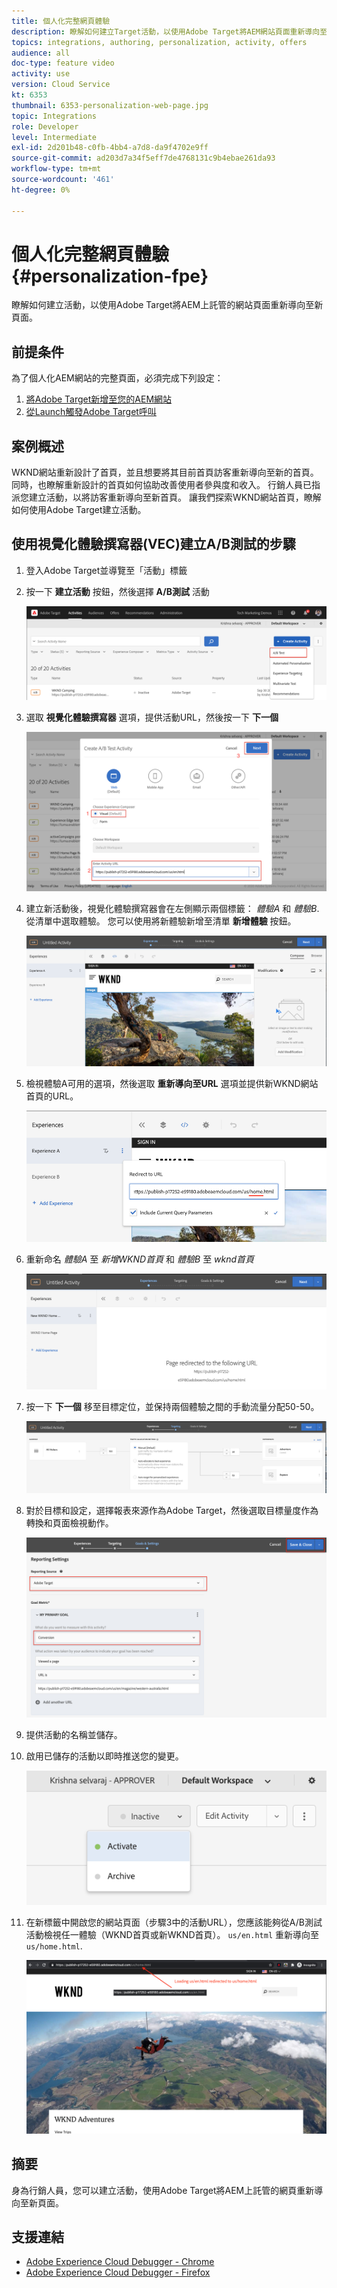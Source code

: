 ```yaml
---
title: 個人化完整網頁體驗
description: 瞭解如何建立Target活動，以使用Adobe Target將AEM網站頁面重新導向至新頁面。
topics: integrations, authoring, personalization, activity, offers
audience: all
doc-type: feature video
activity: use
version: Cloud Service
kt: 6353
thumbnail: 6353-personalization-web-page.jpg
topic: Integrations
role: Developer
level: Intermediate
exl-id: 2d201b48-c0fb-4bb4-a7d8-da9f4702e9ff
source-git-commit: ad203d7a34f5eff7de4768131c9b4ebae261da93
workflow-type: tm+mt
source-wordcount: '461'
ht-degree: 0%

---
```


# 個人化完整網頁體驗 {#personalization-fpe}

瞭解如何建立活動，以使用Adobe Target將AEM上託管的網站頁面重新導向至新頁面。

## 前提条件

為了個人化AEM網站的完整頁面，必須完成下列設定：

1. [將Adobe Target新增至您的AEM網站](./add-target-launch-extension.md)
1. [從Launch觸發Adobe Target呼叫](./load-and-fire-target.md)

## 案例概述

WKND網站重新設計了首頁，並且想要將其目前首頁訪客重新導向至新的首頁。 同時，也瞭解重新設計的首頁如何協助改善使用者參與度和收入。 行銷人員已指派您建立活動，以將訪客重新導向至新首頁。 讓我們探索WKND網站首頁，瞭解如何使用Adobe Target建立活動。

## 使用視覺化體驗撰寫器(VEC)建立A/B測試的步驟

1. 登入Adobe Target並導覽至「活動」標籤
1. 按一下 **建立活動** 按鈕，然後選擇 **A/B測試** 活動

   ![A/B活動](assets/ab-target-activity.png)

1. 選取 **視覺化體驗撰寫器** 選項，提供活動URL，然後按一下 **下一個**

   ![活動URL](assets/ab-test-url.png)

1. 建立新活動後，視覺化體驗撰寫器會在左側顯示兩個標籤： *體驗A* 和 *體驗B*. 從清單中選取體驗。 您可以使用將新體驗新增至清單 **新增體驗** 按鈕。

   ![體驗選項](assets/experience-options.png)

1. 檢視體驗A可用的選項，然後選取 **重新導向至URL** 選項並提供新WKND網站首頁的URL。

   ![重新導向URL](assets/redirect-url.png)

1. 重新命名 *體驗A* 至 *新增WKND首頁* 和 *體驗B* 至 *wknd首頁*

   ![冒險](assets/new-experiences.png)

1. 按一下 **下一個** 移至目標定位，並保持兩個體驗之間的手動流量分配50-50。

   ![定位](assets/targeting.png)

1. 對於目標和設定，選擇報表來源作為Adobe Target，然後選取目標量度作為轉換和頁面檢視動作。

   ![目標](assets/goals.png)

1. 提供活動的名稱並儲存。
1. 啟用已儲存的活動以即時推送您的變更。

   ![目標](assets/activate.png)

1. 在新標籤中開啟您的網站頁面（步驟3中的活動URL），您應該能夠從A/B測試活動檢視任一體驗（WKND首頁或新WKND首頁）。 `us/en.html` 重新導向至 `us/home.html`.

   ![目標](assets/redirect-test.png)

## 摘要

身為行銷人員，您可以建立活動，使用Adobe Target將AEM上託管的網頁重新導向至新頁面。

## 支援連結

* [Adobe Experience Cloud Debugger - Chrome](https://chrome.google.com/webstore/detail/adobe-experience-cloud-de/ocdmogmohccmeicdhlhhgepeaijenapj)
* [Adobe Experience Cloud Debugger - Firefox](https://addons.mozilla.org/en-US/firefox/addon/adobe-experience-platform-dbg/)

